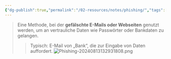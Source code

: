 ```yaml
---
{"dg-publish":true,"permalink":"/02-resources/notes/phishing/","tags":["malware/phishing","it-sicherheit"],"noteIcon":"","updated":"2025-09-08T13:04:00.000+02:00"}
---
```


>Eine Methode, bei der **gefälschte E-Mails oder Webseiten** genutzt werden, um an vertrauliche Daten wie Passwörter oder Bankdaten zu gelangen.  
>> Typisch: E-Mail von „Bank“, die zur Eingabe von Daten auffordert.
![Phishing-20240813132931808.png](/img/user/02%20-%20RESOURCES/Files/IMG/Phishing-20240813132931808.png)
